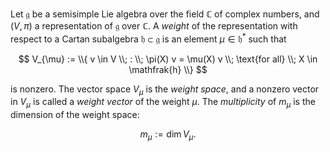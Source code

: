 Let $\mathfrak{g}$ be a semisimple Lie algebra over the field $\mathbb{C}$ of complex numbers, and $(V, \pi)$ a representation of $\mathfrak{g}$ over $\mathbb{C}$. A *weight* of the representation with respect to a Cartan subalgebra $\mathfrak{h} \subset \mathfrak{g}$ is an element $\mu \in \mathfrak{h}^*$ such that

$$
V_{\mu} := \\{ v \in V \\; : \\; \pi(X) v = \mu(X) v \\; \text{for all} \\; X \in \mathfrak{h} \\}
$$

is nonzero. The vector space $V_{\mu}$ is the *weight space*, and a nonzero vector in $V_{\mu}$ is called a *weight vector* of the weight $\mu$. The *multiplicity* of $m_{\mu}$ is the dimension of the weight space:

$$
m_{\mu} := \dim V_{\mu}.
$$
